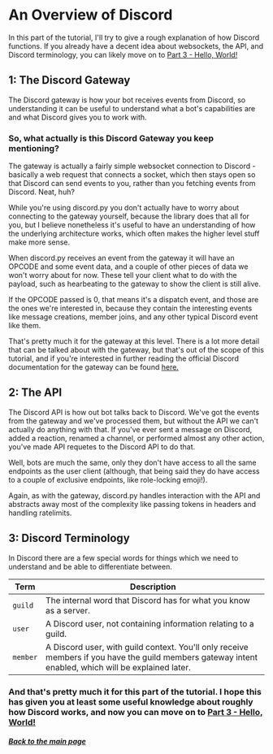 # An Overview of Discord

In this part of the tutorial, I'll try to give a rough explanation of how Discord functions. If you already have a decent idea about websockets, the API, and Discord terminology, you can likely move on to [Part 3 - Hello, World!](./part03.md)

## 1: The Discord Gateway

The Discord gateway is how your bot receives events from Discord, so understanding it can be useful to understand what a bot's capabilities are and what Discord gives you to work with.

### So, what actually **is** this Discord Gateway you keep mentioning?

The gateway is actually a fairly simple websocket connection to Discord - basically a web request that connects a socket, which then stays open so that Discord can send events to you, rather than you fetching events from Discord. Neat, huh?

While you're using discord&#46;py you don't actually have to worry about connecting to the gateway yourself, because the library does that all for you, but I believe nonetheless it's useful to have an understanding of how the underlying architecture works, which often makes the higher level stuff make more sense.

When discord&#46;py receives an event from the gateway it will have an OPCODE and some event data, and a couple of other pieces of data we won't worry about for now. These tell your client what to do with the payload, such as hearbeating to the gateway to show the client is still alive.

If the OPCODE passed is 0, that means it's a dispatch event, and those are the ones we're interested in, because they contain the interesting events like message creations, member joins, and any other typical Discord event like them.

That's pretty much it for the gateway at this level. There is a lot more detail that can be talked about with the gateway, but that's out of the scope of this tutorial, and if you're interested in further reading the official Discord documentation for the gateway can be found [here.](https://discord.com/developers/docs/topics/gateway)

## 2: The API

The Discord API is how out bot talks back to Discord. We've got the events from the gateway and we've processed them, but without the API we can't actually do anything with that. If you've ever sent a message on Discord, added a reaction, renamed a channel, or performed almost any other action, you've made API requetes to the Discord API to do that.

Well, bots are much the same, only they don't have access to all the same endpoints as the user client (although, that being said they do have access to a couple of exclusive endpoints, like role-locking emoji!).

Again, as with the gateway, discord&#46;py handles interaction with the API and abstracts away most of the complexity like passing tokens in headers and handling ratelimits.

## 3: Discord Terminology

In Discord there are a few special words for things which we need to understand and be able to differentiate between.

|Term|Description|
|---|---|
|`guild`|The internal word that Discord has for what you know as a server.|
|`user`|A Discord user, not containing information relating to a guild.|
|`member`|A Discord user, with guild context. You'll only receive members if you have the guild members gateway intent enabled, which will be explained later.|

### And that's pretty much it for this part of the tutorial. I hope this has given you at least some useful knowledge about roughly how Discord works, and now you can move on to [Part 3 - Hello, World!](./part03.md)

##### [Back to the main page](../README.md)